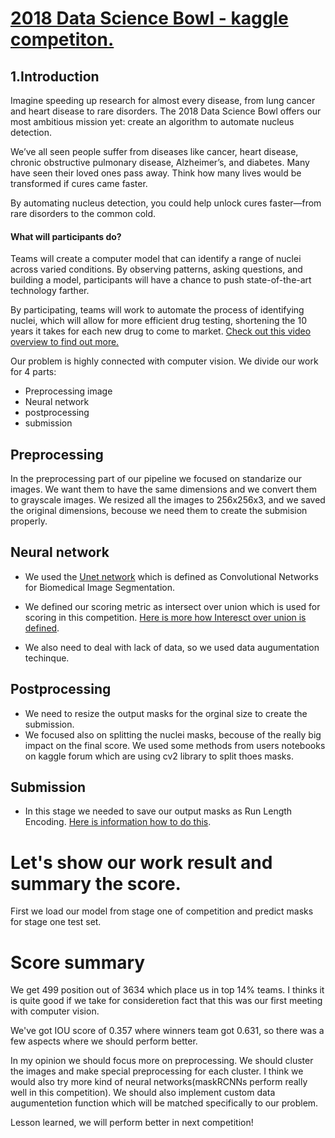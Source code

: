 # [2018 Data Science Bowl - kaggle competiton.](https://www.kaggle.com/c/data-science-bowl-2018#description)

## 1.Introduction
  Imagine speeding up research for almost every disease, from lung cancer and heart disease to rare disorders. The 2018 Data Science Bowl offers our most ambitious mission yet: create an algorithm to automate nucleus detection.

We’ve all seen people suffer from diseases like cancer, heart disease, chronic obstructive pulmonary disease, Alzheimer’s, and diabetes. Many have seen their loved ones pass away. Think how many lives would be transformed if cures came faster.

By automating nucleus detection, you could help unlock cures faster—from rare disorders to the common cold. 

#### What will participants do?

Teams will create a computer model that can identify a range of nuclei 
across varied conditions. By observing patterns, asking questions, and building a model, participants will have a chance to push state-of-the-art technology farther.

By participating, teams will work to automate the process of identifying nuclei, which will allow for more efficient drug testing, shortening the 10 years it takes for each new drug to come to market. [Check out this video overview to find out more.](https://datasciencebowl.com/2018dsbtutorial/)

Our problem is highly connected with computer vision.
We divide our work for 4 parts:
 - Preprocessing image
 - Neural network
 - postprocessing
 - submission

 ## Preprocessing
In the preprocessing part of our pipeline we focused on standarize our images. We want them to have the same dimensions and we convert them to grayscale images. We resized all the images to 256x256x3, and we saved the original dimensions, becouse we need them to create the submision properly. 
## Neural network
- We used the [Unet network](https://arxiv.org/pdf/1505.04597.pdf) which is defined as Convolutional Networks for Biomedical Image Segmentation.

- We defined our scoring metric as intersect over union which is used for scoring in this competition. [Here is more how Interesct over union is defined](https://www.kaggle.com/c/data-science-bowl-2018#evaluation).

- We also need to deal with lack of data, so we used data augumentation techinque.

## Postprocessing

- We need to resize the output masks for the orginal size to create the submission.
- We focused also on splitting the nuclei masks, becouse of the really big impact on the final score. We used some methods from users notebooks on kaggle forum which are using cv2 library to split thoes masks. 

## Submission

- In this stage we needed to save our output masks as Run Length Encoding.
[Here is information how to do this](https://www.kaggle.com/c/data-science-bowl-2018#evaluation).

# Let's show our work result and summary the score.

First we load our model from stage one of competition and predict masks for stage one test set.

# Score summary
We get 499 position out of 3634 which place us in top 14% teams. I thinks it is quite good if we take for consideretion fact that this was our first  meeting with computer vision.

We've got IOU score of 0.357 where winners team got 0.631, so there was a few aspects where we should perform better.

In my opinion we should focus more on preprocessing. We should cluster the images and make special preprocessing for each cluster. I think we would also try more kind of neural networks(maskRCNNs perform really well in this competition). We should also implement custom data augumentetion function which will be matched specifically to our problem. 

Lesson learned, we will perform better in next competition!